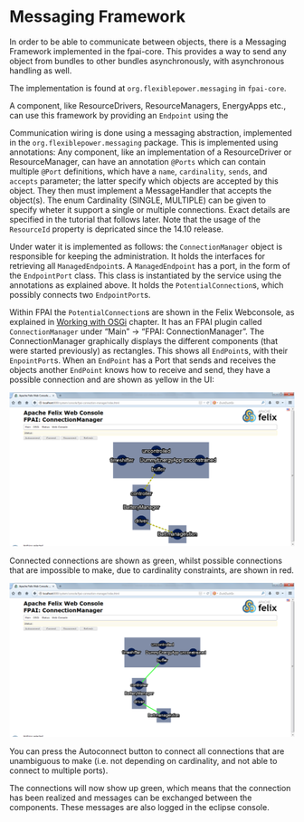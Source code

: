 # Messaging Framework

In order to be able to communicate between objects, there is a Messaging Framework implemented in the fpai-core. This provides a way to send any object from bundles to other bundles asynchronously, with asynchronous handling as well.

The implementation is found at `org.flexiblepower.messaging` in `fpai-core`.

A component, like ResourceDrivers, ResourceManagers, EnergyApps etc., can use this framework by providing an `Endpoint` using the

Communication wiring is done using a messaging abstraction, implemented in the `org.flexiblepower.messaging` package. This is implemented using annotations:
Any component, like an implementation of a ResourceDriver or ResourceManager, can have an annotation `@Ports` which can contain multiple `@Port` definitions, which have a `name`, `cardinality`, `sends`, and `accepts` parameter; the latter specify which objects are accepted by this object.
They then must implement a MessageHandler that accepts the object(s). The enum Cardinality (SINGLE, MULTIPLE) can be given to specify wheter it support a single or multiple connections. Exact details are specified in the tutorial that follows later. Note that the usage of the `ResourceId` property is depricated since the 14.10 release.

Under water it is implemented as follows: the `ConnectionManager` object is responsible for keeping the administration. It holds the interfaces for retrieving all `ManagedEndpoint`s. A `ManagedEndpoint` has a port, in the form of the `EndpointPort` class. This class is instantiated by the service using the annotations as explained above. It holds the `PotentialConnection`s, which possibly connects two `EndpointPort`s.

Within FPAI the `PotentialConnection`s are shown in the Felix Webconsole, as explained in [Working with OSGi](../OSGi.md) chapter. It has an FPAI plugin called `ConnectionManager` under “Main” → “FPAI: ConnectionManager”. The ConnectionManager graphically displays the different components (that were started previously) as rectangles. This shows all `EndPoint`s, with their `EnpointPort`s. When an `EndPoint` has a Port that sends and receives the objects another `EndPoint` knows how to receive and send, they have a possible connection and are shown as yellow in the UI:

![Possible connections](ConnectionManager-1.png)

Connected connections are shown as green, whilst possible connections that are impossible to make, due to cardinality constraints, are shown in red.

![Connected connections](ConnectionManager-2.png)

You can press the Autoconnect button to connect all connections that are unambiguous to make (i.e. not depending on cardinality, and not able to connect to multiple ports).

The connections will now show up green, which means that the connection has been realized and messages can be exchanged between the components. These messages are also logged in the eclipse console.